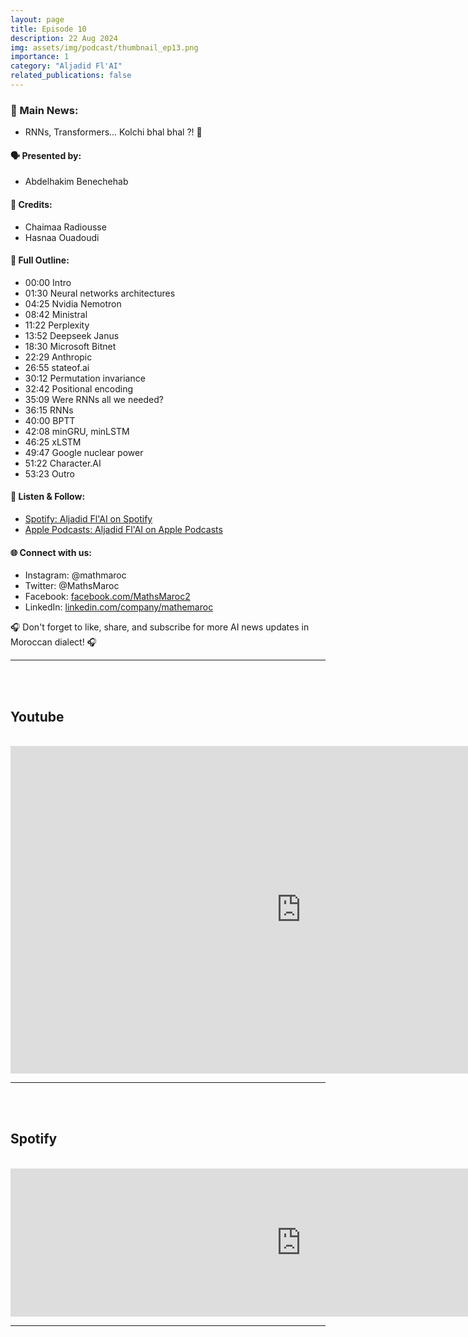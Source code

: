 ```yaml
---
layout: page
title: Episode 10
description: 22 Aug 2024
img: assets/img/podcast/thumbnail_ep13.png
importance: 1
category: "Aljadid Fl'AI"
related_publications: false
---
```


<h3>🌟 Main News:</h3>
<ul>
    <li> RNNs, Transformers... Kolchi bhal bhal ?! 🤔</li>
</ul>

<h4>🗣️ Presented by:</h4>
<ul>
    <li>Abdelhakim Benechehab</li>
</ul>

<h4>🤝 Credits:</h4>
<ul>
    <li>Chaimaa Radiousse</li>
    <li>Hasnaa Ouadoudi</li>
</ul>

<h4>📜 Full Outline:</h4>
<ul>
    <li>00:00 Intro</li>
    <li>01:30 Neural networks architectures</li>
    <li>04:25 Nvidia Nemotron</li>
    <li>08:42 Ministral</li>
    <li>11:22 Perplexity</li>
    <li>13:52 Deepseek Janus</li>
    <li>18:30 Microsoft Bitnet</li>
    <li>22:29 Anthropic</li>
    <li>26:55 stateof.ai</li>
    <li>30:12 Permutation invariance</li>
    <li>32:42 Positional encoding</li>
    <li>35:09 Were RNNs all we needed?</li>
    <li>36:15 RNNs</li>
    <li>40:00 BPTT</li>
    <li>42:08 minGRU, minLSTM</li>
    <li>46:25 xLSTM</li>
    <li>49:47 Google nuclear power</li>
    <li>51:22 Character.AI</li>
    <li>53:23 Outro</li>
</ul>

<h4>🔗 Listen & Follow:</h4>
<ul>
    <li><a href="https://open.spotify.com/show/1tWmYjfazgjont9JuqJm74">Spotify: Aljadid Fl'AI on Spotify</a></li>
    <li><a href="https://podcasts.apple.com/fr/podcast/aljadid-f-lai/id1739684351">Apple Podcasts: Aljadid Fl'AI on Apple Podcasts</a></li>
</ul>

<h4>🌐 Connect with us:</h4>
<ul>
    <li>Instagram: @mathmaroc</li>
    <li>Twitter: @MathsMaroc</li>
    <li>Facebook: <a href="https://facebook.com/MathsMaroc2">facebook.com/MathsMaroc2</a></li>
    <li>LinkedIn: <a href="https://linkedin.com/company/mathemaroc">linkedin.com/company/mathemaroc</a></li>
</ul>

<p>🎧 Don't forget to like, share, and subscribe for more AI news updates in Moroccan dialect! 🎧</p>

<hr>

<br><br>

<h2>Youtube</h2>

<br>

<iframe width="930" height="524" src="https://www.youtube.com/embed/uyW43fo7av0?si=ccnHVu3ivAWATRHb" title="YouTube video player" frameborder="0" allow="accelerometer; autoplay; clipboard-write; encrypted-media; gyroscope; picture-in-picture; web-share" referrerpolicy="strict-origin-when-cross-origin" allowfullscreen></iframe>

<hr>

<br><br>

<h2>Spotify</h2>

<br>

<iframe src="https://podcasters.spotify.com/pod/show/mathandmaroc/embed/episodes/RNNs--Transformers----Kolchi-bhal-bhal------Ministral--Deepseek-Janus-1-3B--state-of-ai-report--and-more---Podcast-AlJadid-FlAI-Episode-13-e2q3ppg" height="237px" width="930px" frameborder="0" scrolling="no"></iframe>

<hr>

<br><br>
